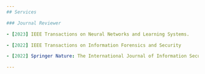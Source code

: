 ```yaml
---
## Services

### Journal Reviewer

- [2023] IEEE Transactions on Neural Networks and Learning Systems.

- [2022] IEEE Transactions on Information Forensics and Security

- [2022] Springer Nature: The International Journal of Information Security.

---
```

